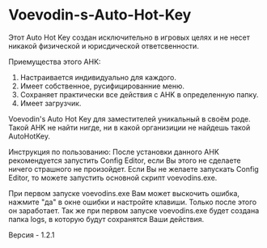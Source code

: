 # Voevodin-s-Auto-Hot-Key
Этот Auto Hot Key создан исключительно в игровых целях и не несет никакой физической и юрисдической ответсвенности.

Приемущества этого AHK:
1. Настраивается индивидуально для каждого.
2. Имеет собственное, русифицированние меню.
3. Сохраняет практически все действия с AHK в определенную папку.
4. Имеет загрузчик.

Voevodin's Auto Hot Key для заместителей уникальный в своём роде.
Такой AHK не найти нигде, ни в какой организиции не найдешь такой AutoHotKey.

Инструкция по пользованию:
После установки данного AHK рекомендуется запустить Config Editor, если Вы этого не сделаете ничего страшного не произойдет.
Если Вы не желаете запускать Config Editor, то можете запустить основной скрипт voevodins.exe.

При первом запуске voevodins.exe Вам может выскочить ошибка, нажмите "да" в окне ошибки и настройте клавиши. Только после этого он заработает.
Так же при первом запуске voevodins.exe будет создана папка logs, в которую будут сохранятся Ваши действия.

Версия - 1.2.1
